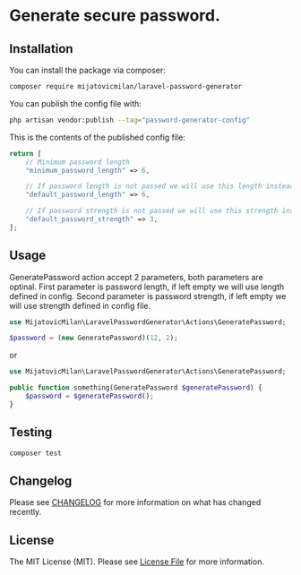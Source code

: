 # Generate secure password.

## Installation

You can install the package via composer:

```bash
composer require mijatovicmilan/laravel-password-generator
```

You can publish the config file with:

```bash
php artisan vendor:publish --tag="password-generator-config"
```

This is the contents of the published config file:

```php
return [
    // Minimum password length
    "minimum_password_length" => 6,

    // If password length is not passed we will use this length instead
    "default_password_length" => 6,

    // If password strength is not passed we will use this strength instead
    "default_password_strength" => 3,
];
```

## Usage
GeneratePassword action accept 2 parameters, both parameters are optinal. First parameter is password length, if left empty we will use length defined in config. Second parameter is password strength, if left empty we will use strength defined in config file.
```php
use MijatovicMilan\LaravelPasswordGenerator\Actions\GeneratePassword;

$password = (new GeneratePassword)(12, 2);
```
or
```php
use MijatovicMilan\LaravelPasswordGenerator\Actions\GeneratePassword;

public function something(GeneratePassword $generatePassword) {
    $password = $generatePassword();
}
```

## Testing

```bash
composer test
```

## Changelog

Please see [CHANGELOG](CHANGELOG.md) for more information on what has changed recently.

## License

The MIT License (MIT). Please see [License File](LICENSE.md) for more information.
